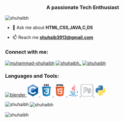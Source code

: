
<h3 align="center">A passionate Tech Enthusiast</h3>

<p align="left"> <img src="https://komarev.com/ghpvc/?username=shuhaibh&label=Profile%20views&color=0e75b6&style=flat" alt="shuhaibh" /> </p>


- 💬 Ask me about **HTML,CSS,JAVA,C,DS**

- 📫 Reach me **shuhaib3913@gmail.com**

<h3 align="left">Connect with me:</h3>
<p align="left">
<a href="https://linkedin.com/in/muhammad-shuhaibh" target="blank"><img align="center" src="https://raw.githubusercontent.com/rahuldkjain/github-profile-readme-generator/master/src/images/icons/Social/linked-in-alt.svg" alt="muhammad-shuhaibh" height="30" width="40" /></a>
<a href="https://instagram.com/shuhaibh_" target="blank"><img align="center" src="https://raw.githubusercontent.com/rahuldkjain/github-profile-readme-generator/master/src/images/icons/Social/instagram.svg" alt="shuhaibh_" height="30" width="40" /></a>
<a href="https://www.leetcode.com/shuhaibh" target="blank"><img align="center" src="https://raw.githubusercontent.com/rahuldkjain/github-profile-readme-generator/master/src/images/icons/Social/leet-code.svg" alt="shuhaibh" height="30" width="40" /></a>
</p>

<h3 align="left">Languages and Tools:</h3>
<p align="left">
<a href="https://www.blender.org/" target="_blank" rel="noreferrer">
  <img src="https://download.blender.org/branding/community/blender_community_badge_white.svg" alt="blender" width="40" height="40"/>
</a> 
  <a href="https://www.cprogramming.com/" target="_blank" rel="noreferrer">
    <img src="https://raw.githubusercontent.com/devicons/devicon/master/icons/c/c-original.svg" alt="c" width="40" height="40"/>
  </a> 
  
  <a href="https://www.w3schools.com/css/" target="_blank" rel="noreferrer">
    <img src="https://raw.githubusercontent.com/devicons/devicon/master/icons/css3/css3-original-wordmark.svg" alt="css3" width="40" height="40"/>
  </a> 
    <a href="https://www.w3.org/html/" target="_blank" rel="noreferrer">
      <img src="https://raw.githubusercontent.com/devicons/devicon/master/icons/html5/html5-original-wordmark.svg" alt="html5" width="40" height="40"/>
    </a>
    <a href="https://www.java.com" target="_blank" rel="noreferrer">
      <img src="https://raw.githubusercontent.com/devicons/devicon/master/icons/java/java-original.svg" alt="java" width="40" height="40"/>
    </a>
    <a href="https://www.photoshop.com/en" target="_blank" rel="noreferrer">
      <img src="https://raw.githubusercontent.com/devicons/devicon/master/icons/photoshop/photoshop-line.svg" alt="photoshop" width="40" height="40" background-color="white"/>
    </a>
    <a href="https://www.python.org" target="_blank" rel="noreferrer"> 
      <img src="https://raw.githubusercontent.com/devicons/devicon/master/icons/python/python-original.svg" alt="python" width="40" height="40"/>
    </a>
    </p>

<p><img align="left" src="https://github-readme-stats.vercel.app/api/top-langs?username=shuhaibh&show_icons=true&locale=en&layout=compact" alt="shuhaibh" /></p>

<p>&nbsp;<img align="center" src="https://github-readme-stats.vercel.app/api?username=shuhaibh&show_icons=true&locale=en" alt="shuhaibh" /></p>

<p><img align="center" src="https://github-readme-streak-stats.herokuapp.com/?user=shuhaibh&" alt="shuhaibh" /></p>

